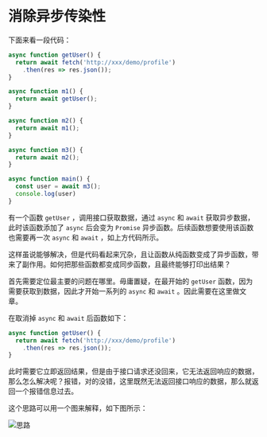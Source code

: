 # 消除异步传染性

下面来看一段代码：

```js
async function getUser() {
  return await fetch('http://xxx/demo/profile')
  	.then(res => res.json());
}

async function m1() {
  return await getUser();
}

async function m2() {
  return await m1();
}

async function m3() {
  return await m2();
}

async function main() {
  const user = await m3();
  console.log(user)
}
```

有一个函数 `getUser` ，调用接口获取数据，通过 `async` 和 `await` 获取异步数据，此时该函数添加了 `async` 后会变为 `Promise` 异步函数。后续函数想要使用该函数也需要再一次 `async` 和 `await` ，如上方代码所示。

这样虽说能够解决，但是代码看起来冗杂，且让函数从纯函数变成了异步函数，带来了副作用。如何把那些函数都变成同步函数，且最终能够打印出结果？

首先需要定位最主要的问题在哪里。毋庸置疑，在最开始的 `getUser` 函数，因为需要获取到数据，因此才开始一系列的 `async` 和 `await` 。因此需要在这里做文章。

在取消掉 `async` 和 `await` 后函数如下：

```js
async function getUser() {
  return await fetch('http://xxx/demo/profile')
  	.then(res => res.json());
}
```

此时需要它立即返回结果，但是由于接口请求还没回来，它无法返回响应的数据，那么怎么解决呢？报错，对的没错，这里既然无法返回接口响应的数据，那么就返回一个报错信息过去。

这个思路可以用一个图来解释，如下图所示：

![思路](https://pic.imgdb.cn/item/65b4c667871b83018a6595b0.jpg)